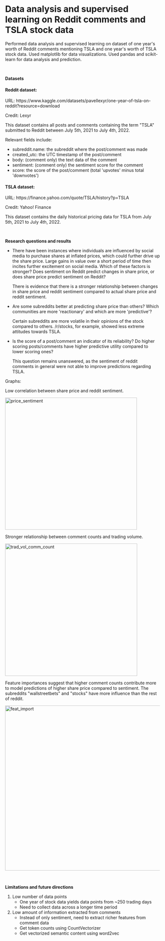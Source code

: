# Data analysis and supervised learning on Reddit comments and TSLA stock data
Performed data analysis and supervised learning on dataset of one year's worth of Reddit comments mentioning TSLA and one year's worth of TSLA stock data.
Used matplotlib for data visualizations.
Used pandas and scikit-learn for data analysis and prediction.

<p>&nbsp;</p>

**Datasets**

<h4>Reddit dataset:</h4>
URL: https://www.kaggle.com/datasets/pavellexyr/one-year-of-tsla-on-reddit?resource=download

Credit: Lexyr

This dataset contains all posts and comments containing the term "TSLA" submitted to Reddit between July 5th, 2021 to July 4th, 2022.

Relevant fields include:
- subreddit.name: the subreddit where the post/comment was made
- created_utc: the UTC timestamp of the post/comment
- body: (comment only) the text data of the comment
- sentiment: (comment only) the sentiment score for the comment
- score: the score of the post/comment (total 'upvotes' minus total 'downvotes')

<h4>TSLA dataset:</h4>
URL: https://finance.yahoo.com/quote/TSLA/history?p=TSLA

Credit: Yahoo! Finance

This dataset contains the daily historical pricing data for TSLA from July 5th, 2021 to July 4th, 2022.

<p>&nbsp;</p>

**Research questions and results**

- There have been instances where individuals are influenced by social media to purchase shares at inflated prices, which could further drive up the share price. Large gains in value over a short period of time then incites further excitement on social media. Which of these factors is stronger? Does sentiment on Reddit predict changes in share price, or does share price predict sentiment on Reddit?
  
    There is evidence that there is a stronger relationship between changes in share price and reddit sentiment compared to actual share price and reddit sentiment.

- Are some subreddits better at predicting share price than others? Which communities are more 'reactionary' and which are more 'predictive'?
  
    Certain subreddits are more volatile in their opinions of the stock compared to others. /r/stocks, for example, showed less extreme attitudes towards TSLA.

- Is the score of a post/comment an indicator of its reliability? Do higher scoring posts/comments have higher predictive utility compared to lower scoring ones?
  
    This question remains unanswered, as the sentiment of reddit comments in general were not able to improve predictions regarding TSLA.

Graphs:

Low correlation between share price and reddit sentiment.

<img width="429" alt="price_sentiment" src="https://github.com/chanjdaniel/reddit_tsla_data_analysis/assets/97641190/26672a12-3de2-4949-b3da-f66c03f7ea44">

Stronger relationship between comment counts and trading volume.

<img width="430" alt="trad_vol_comm_count" src="https://github.com/chanjdaniel/reddit_tsla_data_analysis/assets/97641190/31e5e0d8-38f5-4c9d-849f-6e4886a83b00">

Feature importances suggest that higher comment counts contribute more to model predictions of higher share price compared to sentiment.
The subreddits "wallstreetbets" and "stocks" have more influence than the rest of reddit.

<img width="536" alt="feat_import" src="https://github.com/chanjdaniel/reddit_tsla_data_analysis/assets/97641190/96e061ff-863e-45d0-ba7f-8af5e743cdff">

<p>&nbsp;</p>

**Limitations and future directions**
1. Low number of data points
   * One year of stock data yields data points from ~250 trading days
   * Need to collect data across a longer time period
2. Low amount of information extracted from comments
   * Instead of only sentiment, need to extract richer features from comment data
   * Get token counts using CountVectorizer
   * Get vectorized semantic content using word2vec
